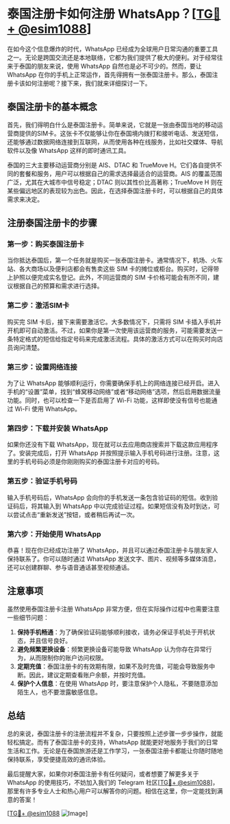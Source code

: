 # 泰国注册卡如何注册 WhatsApp？[[TG💪+ @esim1088](https://t.me/s/esim1088)]

在如今这个信息爆炸的时代，WhatsApp 已经成为全球用户日常沟通的重要工具之一。无论是跨国交流还是本地联络，它都为我们提供了极大的便利。对于经常往来于泰国的朋友来说，使用 WhatsApp 自然也是必不可少的。然而，要让 WhatsApp 在你的手机上正常运作，首先得拥有一张泰国注册卡。那么，泰国注册卡该如何注册呢？接下来，我们就来详细探讨一下。

## 泰国注册卡的基本概念

首先，我们得明白什么是泰国注册卡。简单来说，它就是一张由泰国当地的移动运营商提供的SIM卡。这张卡不仅能够让你在泰国境内拨打和接听电话、发送短信，还能够通过数据网络连接到互联网，从而使用各种在线服务，比如社交媒体、导航软件以及像 WhatsApp 这样的即时通讯工具。

泰国的三大主要移动运营商分别是 AIS、DTAC 和 TrueMove H。它们各自提供不同的套餐和服务，用户可以根据自己的需求选择最适合的运营商。AIS 的覆盖范围广泛，尤其在大城市中信号稳定；DTAC 则以其性价比高著称；TrueMove H 则在某些偏远地区的表现较为出色。因此，在选择泰国注册卡时，可以根据自己的具体需求来决定。

## 注册泰国注册卡的步骤

### 第一步：购买泰国注册卡

当你抵达泰国后，第一个任务就是购买一张泰国注册卡。通常情况下，机场、火车站、各大商场以及便利店都会有售卖这些 SIM 卡的摊位或柜台。购买时，记得带上护照以便完成实名登记。此外，不同运营商的 SIM 卡价格可能会有所不同，建议根据自己的预算和需求进行选择。

### 第二步：激活SIM卡

购买完 SIM 卡后，接下来需要激活它。大多数情况下，只需将 SIM 卡插入手机并开机即可自动激活。不过，如果你是第一次使用该运营商的服务，可能需要发送一条特定格式的短信给指定号码来完成激活流程。具体的激活方式可以在购买时向店员询问清楚。

### 第三步：设置网络连接

为了让 WhatsApp 能够顺利运行，你需要确保手机上的网络连接已经开启。进入手机的“设置”菜单，找到“蜂窝移动网络”或者“移动网络”选项，然后启用数据流量功能。同时，也可以检查一下是否启用了 Wi-Fi 功能，这样即使没有信号也能通过 Wi-Fi 使用 WhatsApp。

### 第四步：下载并安装 WhatsApp

如果你还没有下载 WhatsApp，现在就可以去应用商店搜索并下载这款应用程序了。安装完成后，打开 WhatsApp 并按照提示输入手机号码进行注册。注意，这里的手机号码必须是你刚刚购买的泰国注册卡对应的号码。

### 第五步：验证手机号码

输入手机号码后，WhatsApp 会向你的手机发送一条包含验证码的短信。收到验证码后，将其输入到 WhatsApp 中以完成验证过程。如果短信没有及时到达，可以尝试点击“重新发送”按钮，或者稍后再试一次。

### 第六步：开始使用 WhatsApp

恭喜！现在你已经成功注册了 WhatsApp，并且可以通过泰国注册卡与朋友家人保持联系了。你可以随时通过 WhatsApp 发送文字、图片、视频等多媒体消息，还可以创建群聊、参与语音通话甚至视频通话。

## 注意事项

虽然使用泰国注册卡注册 WhatsApp 非常方便，但在实际操作过程中也需要注意一些细节问题：

1. **保持手机畅通**：为了确保验证码能够顺利接收，请务必保证手机处于开机状态，并且信号良好。
2. **避免频繁更换设备**：频繁更换设备可能导致 WhatsApp 认为你存在异常行为，从而限制你的账户访问权限。
3. **定期充值**：泰国注册卡的有效期有限，如果不及时充值，可能会导致服务中断。因此，建议定期查看账户余额，并按时充值。
4. **保护个人信息**：在使用 WhatsApp 时，要注意保护个人隐私，不要随意添加陌生人，也不要泄露敏感信息。

## 总结

总的来说，泰国注册卡的注册流程并不复杂，只要按照上述步骤一步步操作，就能轻松搞定。而有了泰国注册卡的支持，WhatsApp 就能更好地服务于我们的日常生活和工作。无论是在泰国旅游还是工作学习，一张泰国注册卡都能让你随时随地保持联系，享受便捷高效的通讯体验。

最后提醒大家，如果你对泰国注册卡有任何疑问，或者想要了解更多关于 WhatsApp 的使用技巧，不妨加入我们的 Telegram 社区[[TG💪+ @esim1088](https://t.me/s/esim1088)]，那里有许多专业人士和热心用户可以解答你的问题。相信在这里，你一定能找到满意的答案！

[[TG💪+ @esim1088](https://t.me/s/esim1088) ![Image](https://i.postimg.cc/4NQfJmqS/Snipaste-2025-05-13-00-14-12.png)]